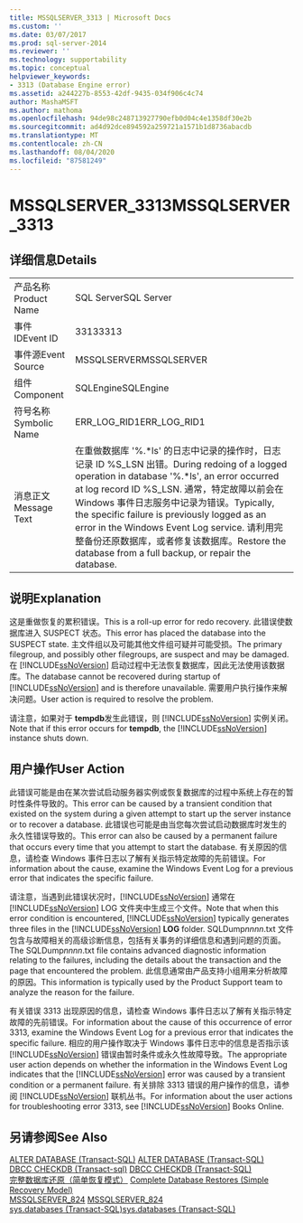 ```yaml
---
title: MSSQLSERVER_3313 | Microsoft Docs
ms.custom: ''
ms.date: 03/07/2017
ms.prod: sql-server-2014
ms.reviewer: ''
ms.technology: supportability
ms.topic: conceptual
helpviewer_keywords:
- 3313 (Database Engine error)
ms.assetid: a244227b-8553-42df-9435-034f906c4c74
author: MashaMSFT
ms.author: mathoma
ms.openlocfilehash: 94de98c248713927790efb0d04c4e1358df30e2b
ms.sourcegitcommit: ad4d92dce894592a259721a1571b1d8736abacdb
ms.translationtype: MT
ms.contentlocale: zh-CN
ms.lasthandoff: 08/04/2020
ms.locfileid: "87581249"
---
```

# <a name="mssqlserver_3313"></a><span data-ttu-id="2e642-102">MSSQLSERVER_3313</span><span class="sxs-lookup"><span data-stu-id="2e642-102">MSSQLSERVER_3313</span></span>
    
## <a name="details"></a><span data-ttu-id="2e642-103">详细信息</span><span class="sxs-lookup"><span data-stu-id="2e642-103">Details</span></span>  
  
|||  
|-|-|  
|<span data-ttu-id="2e642-104">产品名称</span><span class="sxs-lookup"><span data-stu-id="2e642-104">Product Name</span></span>|<span data-ttu-id="2e642-105">SQL Server</span><span class="sxs-lookup"><span data-stu-id="2e642-105">SQL Server</span></span>|  
|<span data-ttu-id="2e642-106">事件 ID</span><span class="sxs-lookup"><span data-stu-id="2e642-106">Event ID</span></span>|<span data-ttu-id="2e642-107">3313</span><span class="sxs-lookup"><span data-stu-id="2e642-107">3313</span></span>|  
|<span data-ttu-id="2e642-108">事件源</span><span class="sxs-lookup"><span data-stu-id="2e642-108">Event Source</span></span>|<span data-ttu-id="2e642-109">MSSQLSERVER</span><span class="sxs-lookup"><span data-stu-id="2e642-109">MSSQLSERVER</span></span>|  
|<span data-ttu-id="2e642-110">组件</span><span class="sxs-lookup"><span data-stu-id="2e642-110">Component</span></span>|<span data-ttu-id="2e642-111">SQLEngine</span><span class="sxs-lookup"><span data-stu-id="2e642-111">SQLEngine</span></span>|  
|<span data-ttu-id="2e642-112">符号名称</span><span class="sxs-lookup"><span data-stu-id="2e642-112">Symbolic Name</span></span>|<span data-ttu-id="2e642-113">ERR_LOG_RID1</span><span class="sxs-lookup"><span data-stu-id="2e642-113">ERR_LOG_RID1</span></span>|  
|<span data-ttu-id="2e642-114">消息正文</span><span class="sxs-lookup"><span data-stu-id="2e642-114">Message Text</span></span>|<span data-ttu-id="2e642-115">在重做数据库 '%.\*ls' 的日志中记录的操作时，日志记录 ID %S_LSN 出错。</span><span class="sxs-lookup"><span data-stu-id="2e642-115">During redoing of a logged operation in database '%.\*ls', an error occurred at log record ID %S_LSN.</span></span> <span data-ttu-id="2e642-116">通常，特定故障以前会在 Windows 事件日志服务中记录为错误。</span><span class="sxs-lookup"><span data-stu-id="2e642-116">Typically, the specific failure is previously logged as an error in the Windows Event Log service.</span></span> <span data-ttu-id="2e642-117">请利用完整备份还原数据库，或者修复该数据库。</span><span class="sxs-lookup"><span data-stu-id="2e642-117">Restore the database from a full backup, or repair the database.</span></span>|  
  
## <a name="explanation"></a><span data-ttu-id="2e642-118">说明</span><span class="sxs-lookup"><span data-stu-id="2e642-118">Explanation</span></span>  
 <span data-ttu-id="2e642-119">这是重做恢复的累积错误。</span><span class="sxs-lookup"><span data-stu-id="2e642-119">This is a roll-up error for redo recovery.</span></span> <span data-ttu-id="2e642-120">此错误使数据库进入 SUSPECT 状态。</span><span class="sxs-lookup"><span data-stu-id="2e642-120">This error has placed the database into the SUSPECT state.</span></span> <span data-ttu-id="2e642-121">主文件组以及可能其他文件组可疑并可能受损。</span><span class="sxs-lookup"><span data-stu-id="2e642-121">The primary filegroup, and possibly other filegroups, are suspect and may be damaged.</span></span> <span data-ttu-id="2e642-122">在 [!INCLUDE[ssNoVersion](../../includes/ssnoversion-md.md)] 启动过程中无法恢复数据库，因此无法使用该数据库。</span><span class="sxs-lookup"><span data-stu-id="2e642-122">The database cannot be recovered during startup of [!INCLUDE[ssNoVersion](../../includes/ssnoversion-md.md)] and is therefore unavailable.</span></span> <span data-ttu-id="2e642-123">需要用户执行操作来解决问题。</span><span class="sxs-lookup"><span data-stu-id="2e642-123">User action is required to resolve the problem.</span></span>  
  
 <span data-ttu-id="2e642-124">请注意，如果对于 **tempdb**发生此错误，则 [!INCLUDE[ssNoVersion](../../includes/ssnoversion-md.md)] 实例关闭。</span><span class="sxs-lookup"><span data-stu-id="2e642-124">Note that if this error occurs for **tempdb**, the [!INCLUDE[ssNoVersion](../../includes/ssnoversion-md.md)] instance shuts down.</span></span>  
  
## <a name="user-action"></a><span data-ttu-id="2e642-125">用户操作</span><span class="sxs-lookup"><span data-stu-id="2e642-125">User Action</span></span>  
 <span data-ttu-id="2e642-126">此错误可能是由在某次尝试启动服务器实例或恢复数据库的过程中系统上存在的暂时性条件导致的。</span><span class="sxs-lookup"><span data-stu-id="2e642-126">This error can be caused by a transient condition that existed on the system during a given attempt to start up the server instance or to recover a database.</span></span> <span data-ttu-id="2e642-127">此错误也可能是由当您每次尝试启动数据库时发生的永久性错误导致的。</span><span class="sxs-lookup"><span data-stu-id="2e642-127">This error can also be caused by a permanent failure that occurs every time that you attempt to start the database.</span></span> <span data-ttu-id="2e642-128">有关原因的信息，请检查 Windows 事件日志以了解有关指示特定故障的先前错误。</span><span class="sxs-lookup"><span data-stu-id="2e642-128">For information about the cause, examine the Windows Event Log for a previous error that indicates the specific failure.</span></span>  
  
 <span data-ttu-id="2e642-129">请注意，当遇到此错误状况时，[!INCLUDE[ssNoVersion](../../includes/ssnoversion-md.md)] 通常在 [!INCLUDE[ssNoVersion](../../includes/ssnoversion-md.md)] LOG 文件夹中生成三个文件。</span><span class="sxs-lookup"><span data-stu-id="2e642-129">Note that when this error condition is encountered, [!INCLUDE[ssNoVersion](../../includes/ssnoversion-md.md)] typically generates three files in the [!INCLUDE[ssNoVersion](../../includes/ssnoversion-md.md)] **LOG** folder.</span></span> <span data-ttu-id="2e642-130">SQLDump*nnnn*.txt 文件包含与故障相关的高级诊断信息，包括有关事务的详细信息和遇到问题的页面。</span><span class="sxs-lookup"><span data-stu-id="2e642-130">The SQLDump*nnnn*.txt file contains advanced diagnostic information relating to the failures, including the details about the transaction and the page that encountered the problem.</span></span> <span data-ttu-id="2e642-131">此信息通常由产品支持小组用来分析故障的原因。</span><span class="sxs-lookup"><span data-stu-id="2e642-131">This information is typically used by the Product Support team to analyze the reason for the failure.</span></span>  
  
 <span data-ttu-id="2e642-132">有关错误 3313 出现原因的信息，请检查 Windows 事件日志以了解有关指示特定故障的先前错误。</span><span class="sxs-lookup"><span data-stu-id="2e642-132">For information about the cause of this occurrence of error 3313, examine the Windows Event Log for a previous error that indicates the specific failure.</span></span> <span data-ttu-id="2e642-133">相应的用户操作取决于 Windows 事件日志中的信息是否指示该 [!INCLUDE[ssNoVersion](../../includes/ssnoversion-md.md)] 错误由暂时条件或永久性故障导致。</span><span class="sxs-lookup"><span data-stu-id="2e642-133">The appropriate user action depends on whether the information in the Windows Event Log indicates that the [!INCLUDE[ssNoVersion](../../includes/ssnoversion-md.md)] error was caused by a transient condition or a permanent failure.</span></span> <span data-ttu-id="2e642-134">有关排除 3313 错误的用户操作的信息，请参阅 [!INCLUDE[ssNoVersion](../../includes/ssnoversion-md.md)] 联机丛书。</span><span class="sxs-lookup"><span data-stu-id="2e642-134">For information about the user actions for troubleshooting error 3313, see [!INCLUDE[ssNoVersion](../../includes/ssnoversion-md.md)] Books Online.</span></span>  
  
## <a name="see-also"></a><span data-ttu-id="2e642-135">另请参阅</span><span class="sxs-lookup"><span data-stu-id="2e642-135">See Also</span></span>  
 <span data-ttu-id="2e642-136">[ALTER DATABASE (Transact-SQL)](/sql/t-sql/statements/alter-database-transact-sql) </span><span class="sxs-lookup"><span data-stu-id="2e642-136">[ALTER DATABASE &#40;Transact-SQL&#41;](/sql/t-sql/statements/alter-database-transact-sql) </span></span>  
 <span data-ttu-id="2e642-137">[DBCC CHECKDB &#40;Transact-sql&#41;](/sql/t-sql/database-console-commands/dbcc-checkdb-transact-sql) </span><span class="sxs-lookup"><span data-stu-id="2e642-137">[DBCC CHECKDB &#40;Transact-SQL&#41;](/sql/t-sql/database-console-commands/dbcc-checkdb-transact-sql) </span></span>  
 <span data-ttu-id="2e642-138">[完整数据库还原（简单恢复模式）](../backup-restore/complete-database-restores-simple-recovery-model.md) </span><span class="sxs-lookup"><span data-stu-id="2e642-138">[Complete Database Restores &#40;Simple Recovery Model&#41;](../backup-restore/complete-database-restores-simple-recovery-model.md) </span></span>  
 <span data-ttu-id="2e642-139">[MSSQLSERVER_824](mssqlserver-824-database-engine-error.md) </span><span class="sxs-lookup"><span data-stu-id="2e642-139">[MSSQLSERVER_824](mssqlserver-824-database-engine-error.md) </span></span>  
 [<span data-ttu-id="2e642-140">sys.databases (Transact-SQL)</span><span class="sxs-lookup"><span data-stu-id="2e642-140">sys.databases &#40;Transact-SQL&#41;</span></span>](/sql/relational-databases/system-catalog-views/sys-databases-transact-sql)  
  
  
